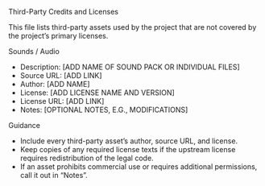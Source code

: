 Third-Party Credits and Licenses

This file lists third-party assets used by the project that are not covered by the project’s primary licenses.

Sounds / Audio
- Description: [ADD NAME OF SOUND PACK OR INDIVIDUAL FILES]
- Source URL: [ADD LINK]
- Author: [ADD NAME]
- License: [ADD LICENSE NAME AND VERSION]
- License URL: [ADD LINK]
- Notes: [OPTIONAL NOTES, E.G., MODIFICATIONS]

Guidance
- Include every third-party asset’s author, source URL, and license.
- Keep copies of any required license texts if the upstream license requires redistribution of the legal code.
- If an asset prohibits commercial use or requires additional permissions, call it out in “Notes”.

